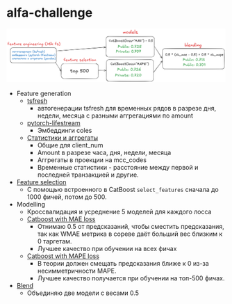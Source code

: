# alfa-challenge

![alt text](docs/image.png)

- Feature generation
  - [tsfresh](alfa_challenge/features_tsfresh.ipynb)
    - автогенерации tsfresh для временных рядов в разрезе дня, недели, месяца с разными аггрегациями по amount
  - [pytorch-lifestream](alfa_challenge/features_coles.ipynb)
    - Эмбеддинги coles
  - [Статистики и аггрегаты](alfa_challenge/features_aggs.ipynb)
    - Общие для client_num
    - Amount в разрезе часа, дня, недели, месяца
    - Аггрегаты в проекции на mcc_codes
    - Временные статистики - расстояние между первой и последней транзакцией и другие.
- [Feature selection](alfa_challenge/feature_selection.ipynb)
  - С помощью встроенного в CatBoost `select_features` сначала до 1000 фичей, потом до 500.
- Modelling
  - Кроссвалидация и усреднение 5 моделей для каждого лосса
  - [Catboost with MAE loss](alfa_challenge/modelling_catboost_MAE.ipynb)
    - Отнимаю 0.5 от предсказаний, чтобы сместить предсказания, так как WMAE метрика в сореве даёт больший вес близким к 0 таргетам.
    - Лучшее качество при обучении на всех фичах
  - [Catboost with MAPE loss](alfa_challenge/modelling_catboost_MAPE.ipynb)
    - В теории должен смещать предсказания ближе к 0 из-за несимметричности MAPE.
    - Лучшее качество получается при обучении на топ-500 фичах.
- [Blend](alfa_challenge/final_blend.ipynb)
  - Объединяю две модели с весами 0.5
